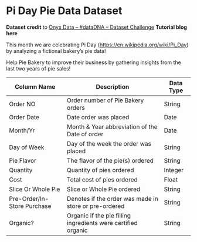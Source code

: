 # Pi Day Pie Data Dataset

**Dataset credit** to [Onyx Data – #dataDNA – Dataset Challenge](https://onyxdata.co.uk/data-dna-dataset-challenge/)
**Tutorial blog here** 

This month we are celebrating Pi Day (https://en.wikipedia.org/wiki/Pi_Day) by analyzing a fictional bakery’s pie data!

Help Pie Bakery to improve their business by gathering insights from the last two years of pie sales!

| Column Name                 | Description                                                   | Data Type |
|-----------------------------|---------------------------------------------------------------|-----------|
| Order NO                    | Order number of Pie Bakery orders                             | String    |
| Order Date                  | Date order was placed                                         | Date      |
| Month/Yr                    | Month & Year abbreviation of the Date of order                | Date      |
| Day of Week                 | Day of the week the order was placed                          | String    |
| Pie Flavor                  | The flavor of the pie(s) ordered                              | String    |
| Quantity                    | Quantity of pies ordered                                      | Integer   |
| Cost                        | Total cost of pies ordered                                    | Float     |
| Slice Or Whole Pie          | Slice or Whole Pie ordered                                    | String    |
| Pre-Order/In-Store Purchase | Denotes if the order was made in store or pre-ordered         | String    |
| Organic?                    | Organic if the pie filling ingredients were certified organic | String    |
